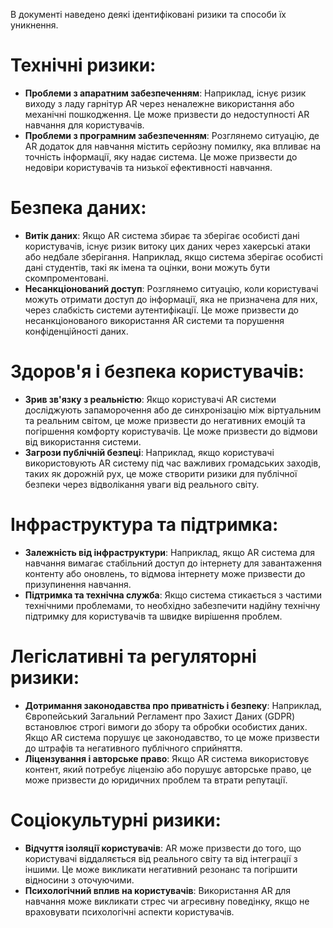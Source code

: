 В документі наведено деякі ідентифіковані ризики та способи їх уникнення.
# Технічні ризики:

- **Проблеми з апаратним забезпеченням**: Наприклад, існує ризик виходу з ладу гарнітур AR через неналежне використання або механічні пошкодження. Це може призвести до недоступності AR навчання для користувачів.
- **Проблеми з програмним забезпеченням**: Розглянемо ситуацію, де AR додаток для навчання містить серйозну помилку, яка впливає на точність інформації, яку надає система. Це може призвести до недовіри користувачів та низької ефективності навчання.
# Безпека даних:

- **Витік даних**: Якщо AR система збирає та зберігає особисті дані користувачів, існує ризик витоку цих даних через хакерські атаки або недбале зберігання. Наприклад, якщо система зберігає особисті дані студентів, такі як імена та оцінки, вони можуть бути скомпроментовані.
- **Несанкціонований доступ**: Розглянемо ситуацію, коли користувачі можуть отримати доступ до інформації, яка не призначена для них, через слабкість системи аутентифікації. Це може призвести до несанкціонованого використання AR системи та порушення конфіденційності даних.
# Здоров'я і безпека користувачів:

- **Зрив зв'язку з реальністю**: Якщо користувачі AR системи досліджують запаморочення або де синхронізацію між віртуальним та реальним світом, це може призвести до негативних емоцій та погіршення комфорту користувачів. Це може призвести до відмови від використання системи.
- **Загрози публічній безпеці**: Наприклад, якщо користувачі використовують AR систему під час важливих громадських заходів, таких як дорожній рух, це може створити ризики для публічної безпеки через відволікання уваги від реального світу.
# Інфраструктура та підтримка:

- **Залежність від інфраструктури**: Наприклад, якщо AR система для навчання вимагає стабільний доступ до інтернету для завантаження контенту або оновлень, то відмова інтернету може призвести до призупинення навчання.
- **Підтримка та технічна служба**: Якщо система стикається з частими технічними проблемами, то необхідно забезпечити надійну технічну підтримку для користувачів та швидке вирішення проблем.
# Легіслативні та регуляторні ризики:

- **Дотримання законодавства про приватність і безпеку**: Наприклад, Європейський Загальний Регламент про Захист Даних (GDPR) встановлює строгі вимоги до збору та обробки особистих даних. Якщо AR система порушує це законодавство, то це може призвести до штрафів та негативного публічного сприйняття.
- **Ліцензування і авторське право**: Якщо AR система використовує контент, який потребує ліцензію або порушує авторське право, це може призвести до юридичних проблем та втрати репутації.
# Соціокультурні ризики:

- **Відчуття ізоляції користувачів**: AR може призвести до того, що користувачі віддаляється від реального світу та від інтеграції з іншими. Це може викликати негативний резонанс та погіршити відносини з оточуючими.
- **Психологічний вплив на користувачів**: Використання AR для навчання може викликати стрес чи агресивну поведінку, якщо не враховувати психологічні аспекти користувачів.

